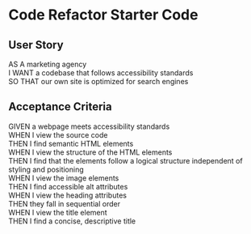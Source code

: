 # Code Refactor Starter Code

## User Story
AS A marketing agency <br>
I WANT a codebase that follows accessibility standards <br>
SO THAT our own site is optimized for search engines

## Acceptance Criteria
GIVEN a webpage meets accessibility standards <br>
WHEN I view the source code <br>
THEN I find semantic HTML elements <br>
WHEN I view the structure of the HTML elements <br>
THEN I find that the elements follow a logical structure independent of styling and positioning <br>
WHEN I view the image elements <br>
THEN I find accessible alt attributes <br>
WHEN I view the heading attributes <br>
THEN they fall in sequential order <br>
WHEN I view the title element <br>
THEN I find a concise, descriptive title 